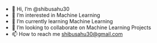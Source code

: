 - 👋 Hi, I’m @shibusahu30
- 👀 I’m interested in Machine Learning 
- 🌱 I’m currently learning Machine Learning 
- 💞️ I’m looking to collaborate on Machine Learning Projects
- 📫 How to reach me shibusahu30@gmail.com

<!---
shibusahu30/shibusahu30 is a ✨ special ✨ repository because its `README.md` (this file) appears on your GitHub profile.
You can click the Preview link to take a look at your changes.
--->

